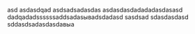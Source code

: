 asd
asdasdqad
asdsadsadasdas
asdasdasdadadadasdasasd
dadqadadssssssaddsadasываdsdadasd
sasdsad
sdasdasdasd
sddasdsadasdasdавыа

